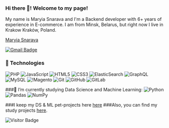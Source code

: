 <script src="https://platform.linkedin.com/badges/js/profile.js" async defer type="text/javascript"></script>
### Hi there 👋! Welcome to my page!
My name is Maryia Snarava and I'm a Backend developer with 6+ years of experience in E-commerce. I am from Minsk, Belarus, but right now I live in Krakow Kraków, Poland.

<div class="badge-base LI-profile-badge" data-locale="en_US" data-size="large" data-theme="dark" data-type="VERTICAL" data-vanity="maryia-snarava" data-version="v1"><a class="badge-base__link LI-simple-link" href="https://pl.linkedin.com/in/maryia-snarava?trk=profile-badge">Maryia Snarava</a></div>

[![Gmail Badge](https://img.shields.io/badge/-snaravam@gmail.com-c14438?style=flat-square&logo=Gmail&logoColor=white&link=mailto:snaravam@gmail.com)](mailto:snaravam@gmail.com)

### 🔭 Technologies
![PHP](https://img.shields.io/badge/-Php-white?style=flat-square&logo=php)
![JavaScript](https://img.shields.io/badge/-JavaScript-black?style=flat-square&logo=javascript)
![HTML5](https://img.shields.io/badge/-HTML5-E34F26?style=flat-square&logo=html5&logoColor=white)
![CSS3](https://img.shields.io/badge/-CSS3-1572B6?style=flat-square&logo=css3)
![ElasticSearch](https://img.shields.io/badge/-ElasticSearch-005571?style=flat-square&logo=elasticsearch)
![GraphQL](https://img.shields.io/badge/-GraphQL-E10098?style=flat-square&logo=graphql)
![MySQL](https://img.shields.io/badge/-MySQL-black?style=flat-square&logo=mysql)
![!Magento](https://img.shields.io/badge/-Magento-black?style=flat-square&logo=magento)
![Git](https://img.shields.io/badge/-Git-black?style=flat-square&logo=git)
![GitHub](https://img.shields.io/badge/-GitHub-181717?style=flat-square&logo=github)
![GitLab](https://img.shields.io/badge/-GitLab-FCA121?style=flat-square&logo=gitlab)

###🔭 I’m currently studying Data Science and Machine Learning: 
![Python](https://img.shields.io/badge/-Python-black?style=flat-square&logo=Python)
![Pandas](https://img.shields.io/badge/-Pandas-black?style=flat-square&logo=pandas)
![NumPy](https://img.shields.io/badge/-NumPy-black?style=flat-square&logo=numpy)

###I keep my DS & ML pet-projects here [here]([https://pages.github.com/](https://github.com/maria-snarava/data-science-study))
###Also, you can find my study projects [here](https://github.com/maria-snarava/portfolio-ml).


<!--![Github Stats](https://github-readme-stats.vercel.app/api?username=maria-snarava&count_private=true&show_icons=true&include_all_commits=true)-->

![Visitor Badge](https://visitor-badge.laobi.icu/badge?page_id=maria-snarava.maria-snarava)
